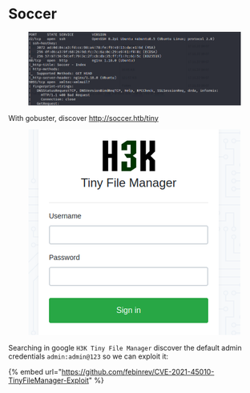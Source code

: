 # Soccer

<figure><img src="../../.gitbook/assets/imagen (8).png" alt=""><figcaption></figcaption></figure>

With gobuster, discover http://soccer.htb/tiny

<figure><img src="../../.gitbook/assets/imagen (9).png" alt=""><figcaption></figcaption></figure>

Searching in google `H3K Tiny File Manager` discover the default admin credentials `admin:admin@123` so we can exploit it:&#x20;

{% embed url="https://github.com/febinrev/CVE-2021-45010-TinyFileManager-Exploit" %}
